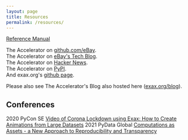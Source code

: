 ```yaml
---
layout: page
title: Resources
permalink: /resources/
---
```



[Reference Manual](https://berkeman.github.io/pdf/acc_manual.pdf)  

The Accelerator on [github.com/eBay](https://github.com/ebay/accelerator).  
The Accelerator on [eBay's Tech Blog](https://tech.ebayinc.com/engineering/announcing-the-accelerator-processing-1-000-000-000-lines-per-second-on-a-single-computer).  
The Accelerator on [Hacker News](https://news.ycombinator.com/item?id=16999441).  
The Accelerator on [PyPI](https://pypi.org/project/accelerator/).  
And exax.org's [github page](https://github.com/exaxorg).

Please also see The Accelerator's Blog also hosted here ([exax.org/blog](https://exax.org/blog)).


## Conferences
2020 PyCon SE [Video of Corona Lockdown using Exax: How to Create Animations from Large Datasets](https://www.youtube.com/watch?v=wAMxtuI0Vbc)
2021 PyData Global [Computations as Assets - a New Approach to Reproducibility and Transparency](https://pydata.org/global2021/schedule/presentation/44/computations-as-assets-a-new-approach-to-reproducibility-and-transparency/)


